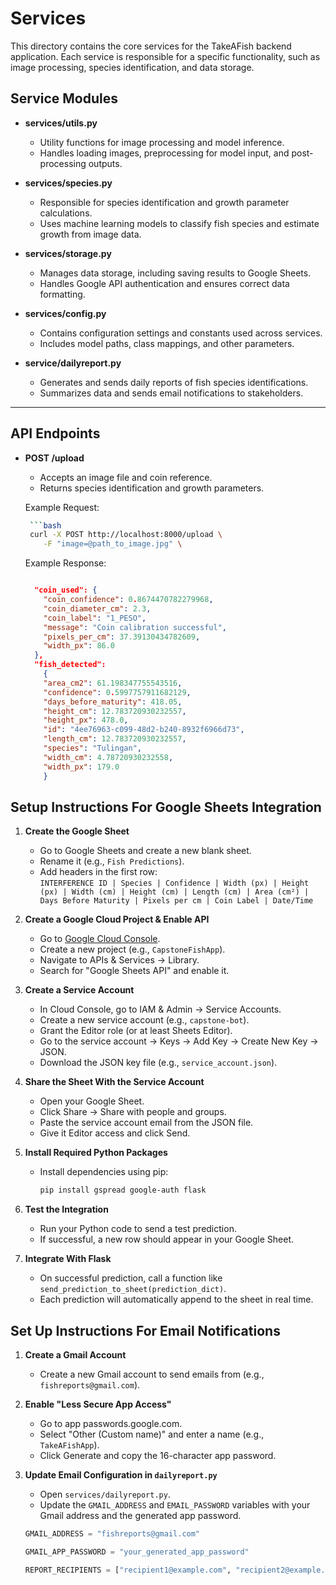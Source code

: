 # Services

This directory contains the core services for the TakeAFish backend application. Each service is responsible for a specific functionality, such as image processing, species identification, and data storage.

## Service Modules

- **services/utils.py**
  - Utility functions for image processing and model inference.
  - Handles loading images, preprocessing for model input, and post-processing outputs.

- **services/species.py**
  - Responsible for species identification and growth parameter calculations.
  - Uses machine learning models to classify fish species and estimate growth from image data.

- **services/storage.py**
  - Manages data storage, including saving results to Google Sheets.
  - Handles Google API authentication and ensures correct data formatting.

- **services/config.py**
  - Contains configuration settings and constants used across services.
  - Includes model paths, class mappings, and other parameters.

- **service/dailyreport.py**
  - Generates and sends daily reports of fish species identifications.
  - Summarizes data and sends email notifications to stakeholders.

---

## API Endpoints
- **POST /upload**
  - Accepts an image file and coin reference.
  - Returns species identification and growth parameters.

  Example Request:
  ```bash
   ```bash
   curl -X POST http://localhost:8000/upload \
      -F "image=@path_to_image.jpg" \

   ```   

   Example Response:
   ```json
   
     "coin_used": {
       "coin_confidence": 0.8674470782279968,
       "coin_diameter_cm": 2.3,
       "coin_label": "1_PESO",
       "message": "Coin calibration successful",
       "pixels_per_cm": 37.39130434782609,
       "width_px": 86.0
     },
     "fish_detected": 
       {
       "area_cm2": 61.198347755543516,
       "confidence": 0.5997757911682129,
       "days_before_maturity": 418.05,
       "height_cm": 12.783720930232557,
       "height_px": 478.0,
       "id": "4ee76963-c099-48d2-b240-8932f6966d73",
       "length_cm": 12.783720930232557,
       "species": "Tulingan",
       "width_cm": 4.78720930232558,
       "width_px": 179.0
       }

   ```




## Setup Instructions For Google Sheets Integration

1. **Create the Google Sheet**
   - Go to Google Sheets and create a new blank sheet.
   - Rename it (e.g., `Fish Predictions`).
   - Add headers in the first row:  
    `INTERFERENCE ID | Species | Confidence | Width (px) | Height (px) | Width (cm) | Height (cm) | Length (cm) | Area (cm²) | Days Before Maturity | Pixels per cm | Coin Label | Date/Time`

2. **Create a Google Cloud Project & Enable API**
   - Go to [Google Cloud Console](https://console.cloud.google.com/).
   - Create a new project (e.g., `CapstoneFishApp`).
   - Navigate to APIs & Services → Library.
   - Search for "Google Sheets API" and enable it.

3. **Create a Service Account**
   - In Cloud Console, go to IAM & Admin → Service Accounts.
   - Create a new service account (e.g., `capstone-bot`).
   - Grant the Editor role (or at least Sheets Editor).
   - Go to the service account → Keys → Add Key → Create New Key → JSON.
   - Download the JSON key file (e.g., `service_account.json`).

4. **Share the Sheet With the Service Account**
   - Open your Google Sheet.
   - Click Share → Share with people and groups.
   - Paste the service account email from the JSON file.
   - Give it Editor access and click Send.

5. **Install Required Python Packages**
   - Install dependencies using pip:
     ```bash
     pip install gspread google-auth flask
     ```

6. **Test the Integration**
   - Run your Python code to send a test prediction.
   - If successful, a new row should appear in your Google Sheet.

7. **Integrate With Flask**
   - On successful prediction, call a function like `send_prediction_to_sheet(prediction_dict)`.
   - Each prediction will automatically append to the sheet in real time.

## Set Up Instructions For Email Notifications

1. **Create a Gmail Account**
   - Create a new Gmail account to send emails from (e.g., `fishreports@gmail.com`).

2. **Enable "Less Secure App Access"**

    - Go to app passwords.google.com.
    - Select "Other (Custom name)" and enter a name (e.g., `TakeAFishApp`).
    - Click Generate and copy the 16-character app password.

3. **Update Email Configuration in `dailyreport.py`**
    - Open `services/dailyreport.py`.
    - Update the `GMAIL_ADDRESS` and `EMAIL_PASSWORD` variables with your Gmail address and the generated app password.
    ```python
    GMAIL_ADDRESS = "fishreports@gmail.com"

    GMAIL_APP_PASSWORD = "your_generated_app_password"

    REPORT_RECIPIENTS = ["recipient1@example.com", "recipient2@example.com"]
    ```


